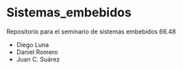 # Sistemas_embebidos
Repositorio para el seminario de sistemas embebidos 66.48

- Diego Luna
- Daniel Romero
- Juan C. Suárez
